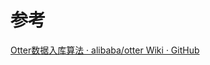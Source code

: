 

























# 参考

[Otter数据入库算法 · alibaba/otter Wiki · GitHub](https://github.com/alibaba/otter/wiki/Otter%E6%95%B0%E6%8D%AE%E5%85%A5%E5%BA%93%E7%AE%97%E6%B3%95)